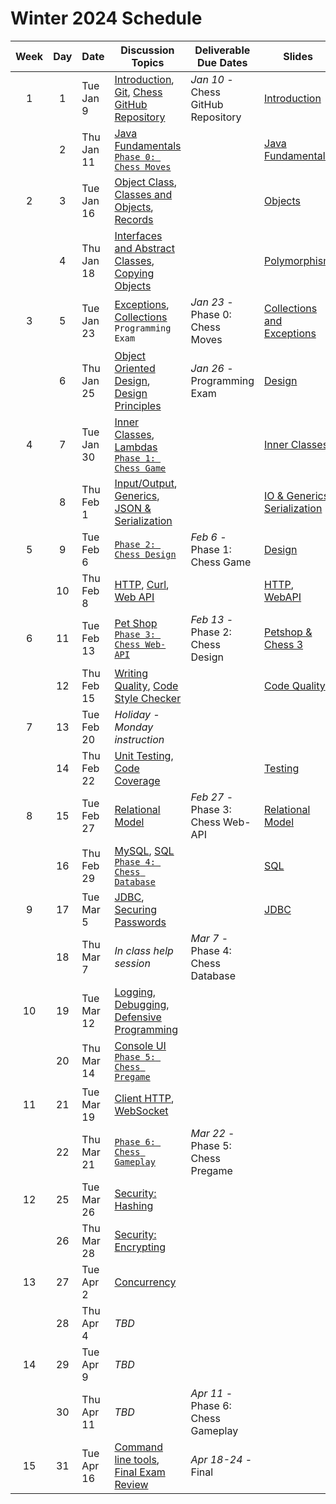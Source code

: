 # Winter 2024 Schedule

| Week | Day | Date       | Discussion Topics                                                                                                                                                                                     | Deliverable Due Dates              | Slides                                                                                                                                                                                                     |
| :--: | :-: | ---------- | ----------------------------------------------------------------------------------------------------------------------------------------------------------------------------------------------------- | ---------------------------------- | ---------------------------------------------------------------------------------------------------------------------------------------------------------------------------------------------------------- |
|  1   |  1  | Tue Jan 9  | [Introduction](../instruction/introduction/introduction.md), [Git](../instruction/git/git.md), [Chess GitHub Repository](../chess/chess-github-repository/chess-github-repository.md)                 | _Jan 10_ - Chess GitHub Repository | [Introduction](https://docs.google.com/presentation/d/1hV2h_kNk6dOdod_n4ps6Fv9iHS8QYbITv4sg27U600w)                                                                                                        |
|      |  2  | Thu Jan 11 | [Java Fundamentals](../instruction/java-fundamentals/java-fundamentals.md)<br/>[`Phase 0: Chess Moves`](../chess/0-chess-moves/chess-moves.md)                                                        |                                    | [Java Fundamentals](https://docs.google.com/presentation/d/1SPIGPSSajy0CMh2b5nucOCAhAkXtRPkUgtewQh3tqZw)                                                                                                   |
|  2   |  3  | Tue Jan 16 | [Object Class](../instruction/java-object-class/java-object-class.md), [Classes and Objects](../instruction/classes-and-objects/classes-and-objects.md), [Records](../instruction/records/records.md) |                                    | [Objects](https://docs.google.com/presentation/d/1-sGH73aNqlKM_ONUi6urI8h3buSkISBY4o1T7ph7jKw)                                                                                                             |
|      |  4  | Thu Jan 18 | [Interfaces and Abstract Classes](../instruction/interfaces-abstract-classes/interfaces-and-abstract-classes.md), [Copying Objects](../instruction/copying-objects/copying-objects.md)                |                                    | [Polymorphism](https://docs.google.com/presentation/d/15mC8spOF9Y_pfPlUZfEg7qH_VUB2E6rEnmBwGd_Ac2g)                                                                                                        |
|  3   |  5  | Tue Jan 23 | [Exceptions](../instruction/exceptions/exceptions.md), [Collections](../instruction/collections/collections.md)<br/>`Programming Exam`                                                                | _Jan 23_ - Phase 0: Chess Moves    | [Collections and Exceptions](https://docs.google.com/presentation/d/14-QmgQznammEe-QbN8uvpL4OyywLdGDNeEYzxLoH62g)                                                                                          |
|      |  6  | Thu Jan 25 | [Object Oriented Design](../instruction/object-oriented-design/object-oriented-design.md), [Design Principles](../instruction/design-principles/design-principles.md)                                 | _Jan 26_ - Programming Exam        | [Design](https://docs.google.com/presentation/d/1JGnm9YViJkXa0Ic32VaLU4-pFk51o13TDfZnwkL-uJs)                                                                                                              |
|  4   |  7  | Tue Jan 30 | [Inner Classes](../instruction/inner-classes/inner-classes.md), [Lambdas](../instruction/lambdas/lambdas.md)<br/>[`Phase 1: Chess Game`](../chess/1-chess-game/chess-game.md)                         |                                    | [Inner Classes](https://docs.google.com/presentation/d/1PSfmZh1kLuMZHJIyuWYBogRNu9H05-ycocfdxd6rpGM)                                                                                                       |
|      |  8  | Thu Feb 1  | [Input/Output](../instruction/io/io.md), [Generics](../instruction/generics/generics.md), [JSON & Serialization](../instruction/json/json.md)                                                         |                                    | [IO & Generics](https://docs.google.com/presentation/d/1U8kYn3LBTQ7TOO-wMa01Dj6S4m44CA2woJcJ9Rn98M4), [Serialization](https://docs.google.com/presentation/d/1JnN0E-3P21VXCxW9Vz7Ugv2incM48brNTu8xOJRuS9Q) |
|  5   |  9  | Tue Feb 6  | [`Phase 2: Chess Design`](../chess/2-server-design/server-design.md)                                                                                                                                  | _Feb 6_ - Phase 1: Chess Game      | [Design](https://docs.google.com/presentation/d/1yQNr55p3nz_HvrP6fmHqinHWMf2mUnZLPtG7Mra3mE8)                                                                                                              |
|      | 10  | Thu Feb 8  | [HTTP](../instruction/http/http.md), [Curl](../instruction/curl/curl.md), [Web API](../instruction/web-api/web-api.md)                                                                                |                                    | [HTTP](https://docs.google.com/presentation/d/1XhQk-BvhcdNVOpVkv16kXr07q4lJpkVbbTf62_DbYU8), [WebAPI](https://docs.google.com/presentation/d/1bACOxSEMp-kEUTf2sxFXdlg7dfNOeosq5yaSz7juC7Q)                 |
|  6   | 11  | Tue Feb 13 | [Pet Shop](../petshop/petshop.md)<br/>[`Phase 3: Chess Web-API`](../chess/3-web-api/web-api.md)                                                                                                       | _Feb 13_ - Phase 2: Chess Design   | [Petshop & Chess 3](https://docs.google.com/presentation/d/1oFyZMUqh4dYBAAi0wUtS4rGxh4czF-8E5wFFseC77LE)                                                                                                   |
|      | 12  | Thu Feb 15 | [Writing Quality](../instruction/quality-code/quality-code.md), [Code Style Checker](../instruction/style-checker/style-checker.md)                                                                   |                                    | [Code Quality](https://docs.google.com/presentation/d/1BL8fSa7Evd5gdqNIpGub03YoulWM_zBIRIe9k82w5DI)                                                                                                        |
|  7   | 13  | Tue Feb 20 | _Holiday - Monday instruction_                                                                                                                                                                        |                                    |                                                                                                                                                                                                            |
|      | 14  | Thu Feb 22 | [Unit Testing](../instruction/unit-testing/unit-testing.md), [Code Coverage](../instruction/code-coverage/code-coverage.md)                                                                           |                                    | [Testing](https://docs.google.com/presentation/d/10UAz0tZo8HXoaewgk3CDq8ACCBQPI2pmYbr6nVBvRRU)                                                                                                             |
|  8   | 15  | Tue Feb 27 | [Relational Model](../instruction/db-model/db-model.md)                                                                                                                                               | _Feb 27_ - Phase 3: Chess Web-API  | [Relational Model](https://docs.google.com/presentation/d/1URzOUT09zQ1YR8vgxAsGgxnj_5KnRb6CUvhBv2RiUhk)                                                                                                    |
|      | 16  | Thu Feb 29 | [MySQL](../instruction/mysql/mysql.md), [SQL](../instruction/db-sql/db-sql.md)<br/>[`Phase 4: Chess Database`](../chess/4-database/database.md)                                                       |                                    | [SQL](https://docs.google.com/presentation/d/1WVLMOK4arzmqS6r2SsBRRmSvW984gIoBWiKtz7mnnUY)                                                                                                                 |
|  9   | 17  | Tue Mar 5  | [JDBC](../instruction/db-jdbc/db-jdbc.md), [Securing Passwords](../instruction/securing-passwords/securing-passwords.md)                                                                              |                                    | [JDBC](https://docs.google.com/presentation/d/1Yj9dwQUIWexTtnnSNAc64o2iRRZ7ETBIFWGxibw5rEs)                                                                                                                |
|      | 18  | Thu Mar 7  | _In class help session_                                                                                                                                                                               | _Mar 7_ - Phase 4: Chess Database  |                                                                                                                                                                                                            |
|  10  | 19  | Tue Mar 12 | [Logging](../instruction/logging/logging.md), [Debugging](../instruction/debugging/debugging.md), [Defensive Programming](../instruction/defensive-programming/defensive-programming.md)              |                                    |                                                                                                                                                                                                            |
|      | 20  | Thu Mar 14 | [Console UI](../instruction/console-ui/console-ui.md)<br/>[`Phase 5: Chess Pregame`](../chess/5-pregame/pregame.md)                                                                                   |                                    |                                                                                                                                                                                                            |
|  11  | 21  | Tue Mar 19 | [Client HTTP](../instruction/web-api/web-api.md), [WebSocket](../instruction/websocket/websocket.md)                                                                                                  |                                    |                                                                                                                                                                                                            |
|      | 22  | Thu Mar 21 | [`Phase 6: Chess Gameplay`](../chess/6-gameplay/gameplay.md)                                                                                                                                          | _Mar 22_ - Phase 5: Chess Pregame  |                                                                                                                                                                                                            |
|  12  | 25  | Tue Mar 26 | [Security: Hashing](../instruction/computer-security/computer-security.md)                                                                                                                            |                                    |                                                                                                                                                                                                            |
|      | 26  | Thu Mar 28 | [Security: Encrypting](../instruction/computer-security/computer-security.md)                                                                                                                         |                                    |                                                                                                                                                                                                            |
|  13  | 27  | Tue Apr 2  | [Concurrency](../instruction/concurrency/concurrency.md)                                                                                                                                              |                                    |                                                                                                                                                                                                            |
|      | 28  | Thu Apr 4  | _TBD_                                                                                                                                                                                                 |                                    |                                                                                                                                                                                                            |
|  14  | 29  | Tue Apr 9  | _TBD_                                                                                                                                                                                                 |                                    |                                                                                                                                                                                                            |
|      | 30  | Thu Apr 11 | _TBD_                                                                                                                                                                                                 | _Apr 11_ - Phase 6: Chess Gameplay |                                                                                                                                                                                                            |
|  15  | 31  | Tue Apr 16 | [Command line tools](../instruction/command-line-builds/command-line-builds.md), [Final Exam Review](../instruction/final-exam-review/final-exam-review.md)                                           | _Apr 18-24_ - Final                |                                                                                                                                                                                                            |

